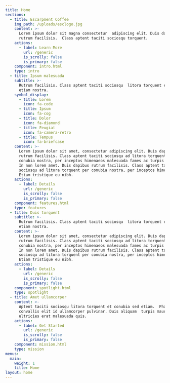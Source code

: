 ```yaml
---
title: Home
sections:
  - title: Escarpment Coffee
    img_path: /uploads/esclogo.jpg
    content: >-
      Lorem ipsum dolor sit magna consectetur  adipiscing elit. Duis dapibus
      rutrum facilisis.  Class aptent taciti sociosqu torquent.
    actions:
      - label: Learn More
        url: /generic
        is_scrolly: false
        is_primary: false
    component: intro.html
    type: intro
  - title: Ipsum malesuada
    subtitle: >-
      Rutrum facilisis. Class aptent taciti sociosqu  litora torquent et conubia
      etiam nostra.
    symbol_display:
      - title: Lorem
        icon: fa-code
      - title: Ipsum
        icon: fa-cog
      - title: Dolor
        icon: fa-diamond
      - title: Feugiat
        icon: fa-camera-retro
      - title: Tempus
        icon: fa-briefcase
    content: >-
      Lorem ipsum dolor sit amet, consectetur adipiscing elit. Duis dapibus
      rutrum facilisis. Class aptent taciti sociosqu ad litora torquent per
      conubia nostra, per inceptos himenaeos malesuada fames ac turpis egestas.
      In non lorem amet. Duis dapibus rutrum facilisis. Class aptent taciti
      sociosqu ad litora torquent per conubia nostra, per inceptos himenaeos.
      Etiam tristique eu nibh.
    actions:
      - label: Details
        url: /generic
        is_scrolly: false
        is_primary: false
    component: features.html
    type: features
  - title: Duis torquent
    subtitle: >-
      Rutrum facilisis. Class aptent taciti sociosqu  litora torquent et conubia
      etiam nostra.
    content: >-
      Lorem ipsum dolor sit amet, consectetur adipiscing elit. Duis dapibus
      rutrum facilisis. Class aptent taciti sociosqu ad litora torquent per
      conubia nostra, per inceptos himenaeos malesuada fames ac turpis egestas.
      In non lorem amet. Duis dapibus rutrum facilisis. Class aptent taciti
      sociosqu ad litora torquent per conubia nostra, per inceptos himenaeos.
      Etiam tristique eu nibh.
    actions:
      - label: Details
        url: /generic
        is_scrolly: false
        is_primary: false
    component: spotlight.html
    type: spotlight
  - title: Amet ullamcorper
    content: >-
      Aptent taciti sociosqu litora torquent et conubia sed etiam.  Phasellus
      convallis elit id ullamcorper pulvinar. Duis aliquam  turpis mauris,
      ultricies erat malesuada quis.
    actions:
      - label: Get Started
        url: /generic
        is_scrolly: false
        is_primary: false
    component: mission.html
    type: mission
menus:
  main:
    weight: 1
    title: Home
layout: home
---
```


